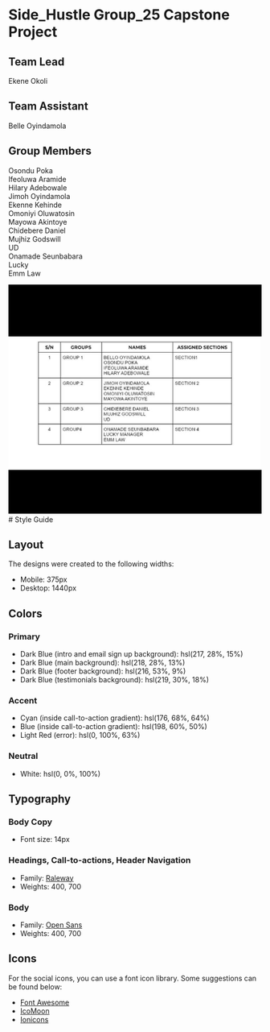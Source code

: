 # Side_Hustle Group_25 Capstone Project

## Team Lead
Ekene Okoli
## Team Assistant 
Belle Oyindamola 
## Group Members
Osondu Poka<br>
Ifeoluwa Aramide<br>
Hilary Adebowale<br>
Jimoh Oyindamola<br>
Ekenne Kehinde<br>
Omoniyi Oluwatosin<br>
Mayowa Akintoye<br>
Chidebere Daniel<br>
Mujhiz Godswill<br>
UD<br>
Onamade Seunbabara<br>
Lucky<br>
Emm Law<br>

<img src="./images/group-contributions.jpg">
# Style Guide

## Layout

The designs were created to the following widths:

- Mobile: 375px
- Desktop: 1440px

## Colors

### Primary

- Dark Blue (intro and email sign up background): hsl(217, 28%, 15%)
- Dark Blue (main background): hsl(218, 28%, 13%)
- Dark Blue (footer background): hsl(216, 53%, 9%)
- Dark Blue (testimonials background): hsl(219, 30%, 18%)

### Accent

- Cyan (inside call-to-action gradient): hsl(176, 68%, 64%)
- Blue (inside call-to-action gradient): hsl(198, 60%, 50%)
- Light Red (error): hsl(0, 100%, 63%)

### Neutral

- White: hsl(0, 0%, 100%)

## Typography

### Body Copy

- Font size: 14px

### Headings, Call-to-actions, Header Navigation

- Family: [Raleway](https://fonts.google.com/specimen/Raleway)
- Weights: 400, 700

### Body

- Family: [Open Sans](https://fonts.google.com/specimen/Open+Sans)
- Weights: 400, 700

## Icons

For the social icons, you can use a font icon library. Some suggestions can be found below:

- [Font Awesome](https://fontawesome.com/)
- [IcoMoon](https://icomoon.io/)
- [Ionicons](https://ionicons.com/)
